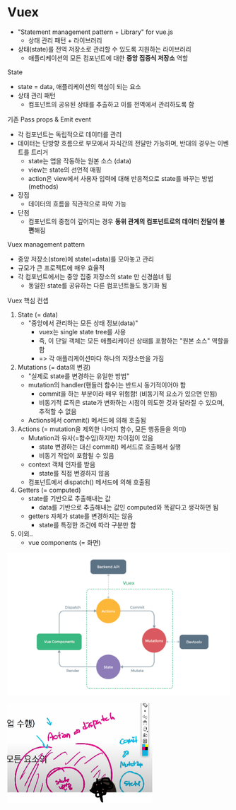 # Vuex

* "Statement management pattern + Library" for vue.js
  * 상태 관리 패턴 + 라이브러리
* 상태(state)를 전역 저장소로 관리할 수 있도록 지원하는 라이브러리
  * 애플리케이션의 모든 컴포넌트에 대한 **중앙 집중식 저장소** 역할



State

* state = data, 애플리케이션의 핵심이 되는 요소
* 상태 관리 패턴
  * 컴포넌트의 공유된 상태를 추출하고 이를 전역에서 관리하도록 함



기존 Pass props & Emit event

* 각 컴포넌트는 독립적으로 데이터를 관리
* 데이터는 단방향 흐름으로 부모에서 자식간의 전달만 가능하며, 반대의 경우는 이벤트를 트리거
  * state는 앱을 작동하는 원본 소스 (data)
  * view는 state의 선언적 매핑
  * action은 view에서 사용자 입력에 대해 반응적으로 state를 바꾸는 방법 (methods)
* 장점
  * 데이터의 흐름을 직관적으로 파악 가능
* 단점
  * 컴포넌트의 중첩이 깊어지는 경우 **동위 관계의 컴포넌트로의 데이터 전달이 불편**해짐



Vuex management pattern

* 중앙 저장소(store)에 state(=data)를 모아놓고 관리
* 규모가 큰 프로젝트에 매우 효율적
* 각 컴포넌트에서는 중앙 집중 저장소의 state 만 신경씀녀 됨
  * 동일한 state를 공유하는 다른 컴포넌트들도 동기화 됨



Vuex 핵심 컨셉

1. State (= data)
   * "중앙에서 관리하는 모든 상태 정보(data)"
     * vuex는 single state tree를 사용
     * 즉, 이 단일 객체는 모든 애플리케이션 상태를 포함하는 "원본 소스" 역할을 함
     * => 각 애플리케이션마다 하나의 저장소만을 가짐
2. Mutations (= data의 변경)
   * "실제로 state를 변경하는 유일한 방법"
   * mutation의 handler(핸들러 함수)는 반드시 동기적이어야 함
     * commit을 하는 부분이라 매우 위험함! (비동기적 요소가 있으면 안됨)
     * 비동기적 로직은 state가 변화하는 시점이 의도한 것과 달라질 수 있으며, 추적할 수 없음
   * Actions에서 commit() 메서드에 의해 호출됨
3. Actions (= mutation을 제외한 나머지 함수, 모든 행동들을 의미)
   * Mutation과 유사(=함수임)하지만 차이점이 있음
     * state 변경하는 대신 commit() 메서드로 호출해서 실행
     * 비동기 작업이 포함될 수 있음
   * context 객체 인자를 받음
     * state를 직접 변경하지 않음
   * 컴포넌트에서 dispatch() 메서드에 의해 호출됨
4. Getters (= computed)
   * state를 기반으로 추출해내는 값
     * data를 기반으로 추출해내는 값인 computed와 똑같다고 생각하면 됨
   * getters 자체가 state를 변경하지는 않음
     * state를 특정한 조건에 따라 구분만 함
5. 이외..
   * vue components (= 화면)

![image-20220511092510019](vue_day4.assets/image-20220511092510019.png)

![image-20220511093522404](vue_day4.assets/image-20220511093522404.png)